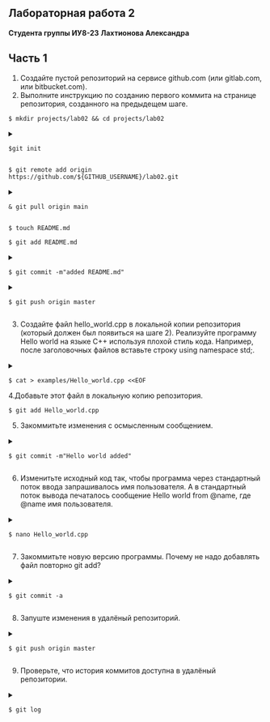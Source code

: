 ## Лабораторная работа 2
**Студента группы ИУ8-23**
**Лахтионова Александра**
## Часть 1
1. Создайте пустой репозиторий на сервисе github.com (или gitlab.com, или bitbucket.com).
2. Выполните инструкцию по созданию первого коммита на странице репозитория, созданного на предыдещем шаге.

 ```
 $ mkdir projects/lab02 && cd projects/lab02
```
<details>
<p>
<summary>

```
$git init
```

</summary>
</p>
<p>

```
Инициализирован пустой репозиторий Git в /home/alex/projects/lab02/.git/
```

</p>
</details>

```
$ git remote add origin https://github.com/${GITHUB_USERNAME}/lab02.git
```

<details>
<p>
<summary>

```
& git pull origin main
```

</summary>
</p>
<p>

```
remote: Enumerating objects: 3, done.
remote: Counting objects: 100% (3/3), done.
remote: Compressing objects: 100% (2/2), done.
remote: Total 3 (delta 0), reused 0 (delta 0), pack-reused 0 (from 0)
Распаковка объектов: 100% (3/3), 1.43 КиБ | 1.43 МиБ/с, готово.
Из https://github.com/Beedy1122/lab02
 * branch            main       -> FETCH_HEAD
 * [новая ветка]     main       -> origin/main
```

</p>
</details>

```
$ touch README.md
```

```
$ git add README.md
```

<details>
<p>
<summary>

```
$ git commit -m"added README.md"
```

</summary>
</p>
<p>

```
[master b7883dd] added README.md
 1 file changed, 0 insertions(+), 0 deletions(-)
 create mode 100644 README.md
```

</p>
</details>
<details>
<p>
<summary>

```
$ git push origin master
```

</summary>
</p>
<p>

```
Перечисление объектов: 4, готово.
Подсчет объектов: 100% (4/4), готово.
При сжатии изменений используется до 3 потоков
Сжатие объектов: 100% (2/2), готово.
Запись объектов: 100% (3/3), 279 байтов | 279.00 КиБ/с, готово.
Всего 3 (изменений 0), повторно использовано 0 (изменений 0), повторно использовано пакетов 0
remote: 
remote: Create a pull request for 'master' on GitHub by visiting:
remote:      https://github.com/Beedy1122/lab02/pull/new/master
remote: 
To https://github.com/Beedy1122/lab02.git
 * [new branch]      master -> master
```

</p>
</details>

3. Создайте файл hello_world.cpp в локальной копии репозитория (который должен был появиться на шаге 2). Реализуйте программу Hello world на языке C++ используя плохой стиль кода. Например, после заголовочных файлов вставьте строку using namespace std;.
<details>
<p>
<summary>

```
$ cat > examples/Hello_world.cpp <<EOF
```

</summary>
</p>
<p>

```
> #include <iostream>
> using namespace std;
> int main(int argc, char** argv)
> {
> cout<<"Hello World \n";
> }
> EOF
```

</p>
</details>
4.Добавьте этот файл в локальную копию репозитория.

```
$ git add Hello_world.cpp
```

5. Закоммитьте изменения с осмысленным сообщением.
<details>
  <p>
  <summary> 

```
$ git commit -m"Hello world added"
```

</summary>
</p>
<p>

```
[master 44b94fb] Hello world added
 1 file changed, 6 insertions(+)
 create mode 100644 examples/Hello_world.cpp
```

</p>
</details>

6. Изменитьте исходный код так, чтобы программа через стандартный поток ввода запрашивалось имя пользователя. А в стандартный поток вывода печаталось сообщение Hello world from @name, где @name имя пользователя.
<details>
<p>
<summary>

```
$ nano Hello_world.cpp
```

</summary>
</p>
<p>

```
#include <iostream>
#include <string>
using namespace std;
int main(int argc, char** argv)
{
string name;
cout<<"Enter your name \n";
cin>>name;
cout<<Hello world from" <<name<<endl;
}
```

</p>
</details>

7. Закоммитьте новую версию программы. Почему не надо добавлять файл повторно git add?
<details>
<p>
<summary>

```
$ git commit -a
```

</summary>
</p>
<p>

```
[master 7b36c19] file
 1 file changed, 5 insertions(+), 1 deletion(-)
```

</p>
</details>

8. Запуште изменения в удалёный репозиторий.
<details>
  <p>
  <summary> 

```
$ git push origin master
```

</summary>
</p>
<p>

```
Перечисление объектов: 9, готово.
Подсчет объектов: 100% (9/9), готово.
При сжатии изменений используется до 3 потоков
Сжатие объектов: 100% (6/6), готово.
Запись объектов: 100% (8/8), 845 байтов | 845.00 КиБ/с, готово.
Всего 8 (изменений 1), повторно использовано 0 (изменений 0), повторно использовано пакетов 0
remote: Resolving deltas: 100% (1/1), done.
To https://github.com/Beedy1122/lab02.git
   b7883dd..7b36c19  master -> master
```

</p>
</details>

9. Проверьте, что история коммитов доступна в удалёный репозитории.

<details>
  <p>
  <summary> 

```
$ git log
```
  </summary>
  </p>
  <p>

```
commit 7b36c19e708e11043e9ca8ce62b396e4f2bf1ed1 (HEAD -> master, origin/master)
Author: Beedy1122 <sashabeedy@gmail.com>
Date:   Thu May 1 19:42:49 2025 +0300

    file

commit 44b94fb164e3c9370979a80102cd781decf2b843
Author: Beedy1122 <sashabeedy@gmail.com>
Date:   Thu May 1 19:35:59 2025 +0300

    Hello world added

commit b7883dd4ad7abd3858df474f609d86003ad6d99b
Author: Beedy1122 <sashabeedy@gmail.com>
Date:   Mon Apr 28 21:49:11 2025 +0300

    added README.md

commit a1fafb08bd9ce7c699e49ad095d996d5adc831f7 (origin/main)
Author: Beedy1122 <sashabeedy@gmail.com>
Date:   Thu May 1 18:36:19 2025 +0300
```

</p>
</details>


